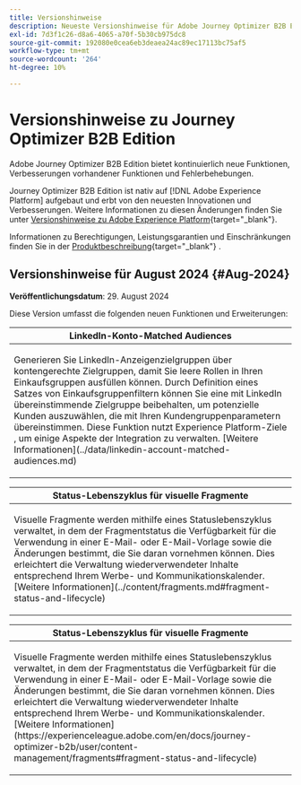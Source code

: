 ```yaml
---
title: Versionshinweise
description: Neueste Versionshinweise für Adobe Journey Optimizer B2B Edition
exl-id: 7d3f1c26-d8a6-4065-a70f-5b30cb975dc8
source-git-commit: 192080e0cea6eb3deaea24ac89ec17113bc75af5
workflow-type: tm+mt
source-wordcount: '264'
ht-degree: 10%

---
```


# Versionshinweise zu Journey Optimizer B2B Edition

Adobe Journey Optimizer B2B Edition bietet kontinuierlich neue Funktionen, Verbesserungen vorhandener Funktionen und Fehlerbehebungen.

Journey Optimizer B2B Edition ist nativ auf [!DNL Adobe Experience Platform] aufgebaut und erbt von den neuesten Innovationen und Verbesserungen. Weitere Informationen zu diesen Änderungen finden Sie unter [Versionshinweise zu Adobe Experience Platform](https://experienceleague.adobe.com/de/docs/experience-platform/release-notes/latest){target="_blank"}.

Informationen zu Berechtigungen, Leistungsgarantien und Einschränkungen finden Sie in der [Produktbeschreibung](https://helpx.adobe.com/legal/product-descriptions/adobe-journey-optimizer-b2b.html){target="_blank"} .

## Versionshinweise für August 2024 {#Aug-2024}

**Veröffentlichungsdatum**: 29. August 2024

Diese Version umfasst die folgenden neuen Funktionen und Erweiterungen:

<table>
<thead>
<tr>
<th><strong>LinkedIn-Konto-Matched Audiences</strong><br/></th>
</tr>
</thead>
<tbody>
<tr>
<td>
<p>Generieren Sie LinkedIn-Anzeigenzielgruppen über kontengerechte Zielgruppen, damit Sie leere Rollen in Ihren Einkaufsgruppen ausfüllen können. Durch Definition eines Satzes von Einkaufsgruppenfiltern können Sie eine mit LinkedIn übereinstimmende Zielgruppe beibehalten, um potenzielle Kunden auszuwählen, die mit Ihren Kundengruppenparametern übereinstimmen. Diese Funktion nutzt Experience Platform-Ziele , um einige Aspekte der Integration zu verwalten. [Weitere Informationen](../data/linkedin-account-matched-audiences.md)</p>
</td>
</tr>
</tbody>
</table>

<table>
<thead>
<tr>
<th><strong>Status-Lebenszyklus für visuelle Fragmente</strong><br/></th>
</tr>
</thead>
<tbody>
<tr>
<td>
<p>Visuelle Fragmente werden mithilfe eines Statuslebenszyklus verwaltet, in dem der Fragmentstatus die Verfügbarkeit für die Verwendung in einer E-Mail- oder E-Mail-Vorlage sowie die Änderungen bestimmt, die Sie daran vornehmen können. Dies erleichtert die Verwaltung wiederverwendeter Inhalte entsprechend Ihrem Werbe- und Kommunikationskalender. [Weitere Informationen](../content/fragments.md#fragment-status-and-lifecycle)</p>
</td>
</tr>
</tbody>
</table>

<table>
<thead>
<tr>
<th><strong>Status-Lebenszyklus für visuelle Fragmente</strong><br/></th>
</tr>
</thead>
<tbody>
<tr>
<td>
<p>Visuelle Fragmente werden mithilfe eines Statuslebenszyklus verwaltet, in dem der Fragmentstatus die Verfügbarkeit für die Verwendung in einer E-Mail- oder E-Mail-Vorlage sowie die Änderungen bestimmt, die Sie daran vornehmen können. Dies erleichtert die Verwaltung wiederverwendeter Inhalte entsprechend Ihrem Werbe- und Kommunikationskalender. [Weitere Informationen](https://experienceleague.adobe.com/en/docs/journey-optimizer-b2b/user/content-management/fragments#fragment-status-and-lifecycle)</p>
</td>
</tr>
</tbody>
</table>
